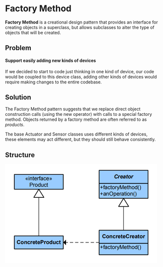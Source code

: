 # Factory Method

**Factory Method** is a creational design pattern that provides an interface for creating objects in a superclass, but allows subclasses to alter the type of objects that will be created.

## Problem

#### Support easily adding new kinds of devices

If we decided to start to code just thinking in one kind of device, our code would be coupled to this device class, adding other kinds of devices would require making changes to the entire codebase. 

## Solution

The Factory Method pattern suggests that we replace direct object construction calls (using the new operator) with calls to a special factory method.
Objects returned by a factory method are often referred to as *products*.

The base Actuator and Sensor classes uses different kinds of devices, these elements may act different, but they should still behave consistently.

## Structure

![FactoryMethod](FactoryMethod.png)